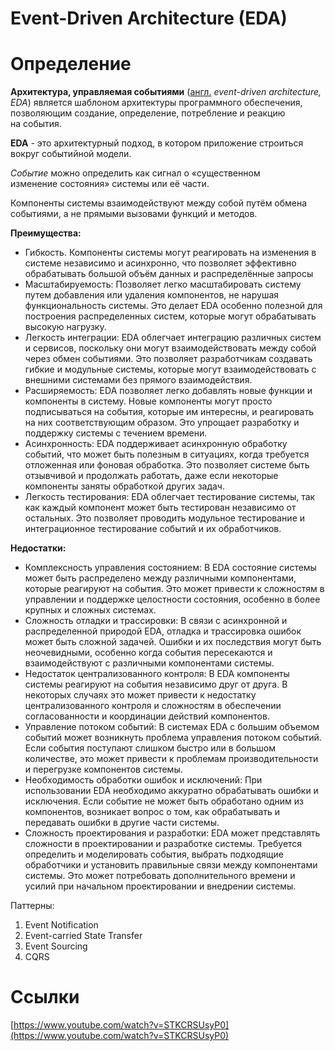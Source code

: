 # Event-Driven Architecture (EDA)

# Определение

**Архитектура, управляемая событиями** ([англ.](https://ru.wikipedia.org/wiki/%D0%90%D0%BD%D0%B3%D0%BB%D0%B8%D0%B9%D1%81%D0%BA%D0%B8%D0%B9_%D1%8F%D0%B7%D1%8B%D0%BA) *event-driven architecture, EDA*) является шаблоном архитектуры программного обеспечения, позволяющим создание, определение, потребление и реакцию на события.

**EDA** - это архитектурный подход, в котором приложение строиться вокруг событийной модели. 

*Событие* можно определить как сигнал о «существенном изменение состояния» системы или её части.

Компоненты системы взаимодействуют между собой путём обмена событиями, а не прямыми вызовами функций и методов.

**Преимущества:**

- Гибкость. Компоненты системы могут реагировать на изменения в системе независимо и асинхронно, что позволяет эффективно обрабатывать большой объём данных и распределённые запросы
- Масштабируемость: Позволяет легко масштабировать систему путем добавления или удаления компонентов, не нарушая функциональность системы. Это делает EDA особенно полезной для построения распределенных систем, которые могут обрабатывать высокую нагрузку.
- Легкость интеграции: EDA облегчает интеграцию различных систем и сервисов, поскольку они могут взаимодействовать между собой через обмен событиями. Это позволяет разработчикам создавать гибкие и модульные системы, которые могут взаимодействовать с внешними системами без прямого взаимодействия.
- Расширяемость: EDA позволяет легко добавлять новые функции и компоненты в систему. Новые компоненты могут просто подписываться на события, которые им интересны, и реагировать на них соответствующим образом. Это упрощает разработку и поддержку системы с течением времени.
- Асинхронность: EDA поддерживает асинхронную обработку событий, что может быть полезным в ситуациях, когда требуется отложенная или фоновая обработка. Это позволяет системе быть отзывчивой и продолжать работать, даже если некоторые компоненты заняты обработкой других задач.
- Легкость тестирования: EDA облегчает тестирование системы, так как каждый компонент может быть тестирован независимо от остальных. Это позволяет проводить модульное тестирование и интеграционное тестирование событий и их обработчиков.

**Недостатки:**

- Комплексность управления состоянием: В EDA состояние системы может быть распределено между различными компонентами, которые реагируют на события. Это может привести к сложностям в управлении и поддержке целостности состояния, особенно в более крупных и сложных системах.
- Сложность отладки и трассировки: В связи с асинхронной и распределенной природой EDA, отладка и трассировка ошибок может быть сложной задачей. Ошибки и их последствия могут быть неочевидными, особенно когда события пересекаются и взаимодействуют с различными компонентами системы.
- Недостаток централизованного контроля: В EDA компоненты системы реагируют на события независимо друг от друга. В некоторых случаях это может привести к недостатку централизованного контроля и сложностям в обеспечении согласованности и координации действий компонентов.
- Управление потоком событий: В системах EDA с большим объемом событий может возникнуть проблема управления потоком событий. Если события поступают слишком быстро или в большом количестве, это может привести к проблемам производительности и перегрузке компонентов системы.
- Необходимость обработки ошибок и исключений: При использовании EDA необходимо аккуратно обрабатывать ошибки и исключения. Если событие не может быть обработано одним из компонентов, возникает вопрос о том, как обрабатывать и передавать ошибки в другие части системы.
- Сложность проектирования и разработки: EDA может представлять сложности в проектировании и разработке системы. Требуется определить и моделировать события, выбрать подходящие обработчики и установить правильные связи между компонентами системы. Это может потребовать дополнительного времени и усилий при начальном проектировании и внедрении системы.

Паттерны:

1. Event Notification
2. Event-carried State Transfer
3. Event Sourcing
4. CQRS 

# Ссылки

[https://www.youtube.com/watch?v=STKCRSUsyP0](https://www.youtube.com/watch?v=STKCRSUsyP0)